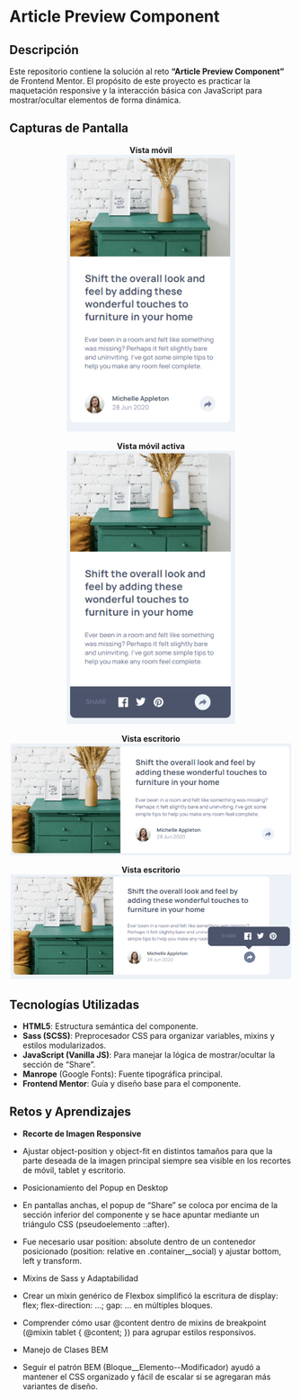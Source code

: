 # Article Preview Component

## Descripción
Este repositorio contiene la solución al reto **“Article Preview Component”** de Frontend Mentor. El propósito de este proyecto es practicar la maquetación responsive y la interacción básica con JavaScript para mostrar/ocultar elementos de forma dinámica.

## Capturas de Pantalla

<p align="center">
  <strong>Vista móvil</strong><br>
  <img src="./screenshots/mobile.png" alt="Vista móvil del Article Preview Component" width="300px">
</p>

<p align="center">
  <strong>Vista móvil activa</strong><br>
  <img src="./screenshots/mobile_active.png" alt="Vista móvil del Article Preview Component" width="300px">
</p>

<p align="center">
  <strong>Vista escritorio</strong><br>
  <img src="./screenshots/desktop.png" alt="Vista escritorio del Article Preview Component" width="500px">
</p>

<p align="center">
  <strong>Vista escritorio</strong><br>
  <img src="./screenshots/desktop_active.png" alt="Vista escritorio del Article Preview Component" width="500px">
</p>

## Tecnologías Utilizadas
- **HTML5**: Estructura semántica del componente.
- **Sass (SCSS)**: Preprocesador CSS para organizar variables, mixins y estilos modularizados.
- **JavaScript (Vanilla JS)**: Para manejar la lógica de mostrar/ocultar la sección de “Share”.
- **Manrope** (Google Fonts): Fuente tipográfica principal.
- **Frontend Mentor**: Guía y diseño base para el componente.


## Retos y Aprendizajes
- **Recorte de Imagen Responsive**

- Ajustar object-position y object-fit en distintos tamaños para que la parte deseada de la imagen principal siempre sea visible en los recortes de móvil, tablet y escritorio.

- Posicionamiento del Popup en Desktop

- En pantallas anchas, el popup de “Share” se coloca por encima de la sección inferior del componente y se hace apuntar mediante un triángulo CSS (pseudoelemento ::after).

- Fue necesario usar position: absolute dentro de un contenedor posicionado (position: relative en .container__social) y ajustar bottom, left y transform.

- Mixins de Sass y Adaptabilidad

- Crear un mixin genérico de Flexbox simplificó la escritura de display: flex; flex-direction: …; gap: … en múltiples bloques.

- Comprender cómo usar @content dentro de mixins de breakpoint (@mixin tablet { @content; }) para agrupar estilos responsivos.

- Manejo de Clases BEM

- Seguir el patrón BEM (Bloque__Elemento--Modificador) ayudó a mantener el CSS organizado y fácil de escalar si se agregaran más variantes de diseño.